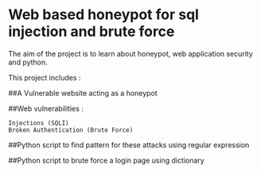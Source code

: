 # Web based honeypot for sql injection and brute force

The aim of the project is to learn about honeypot, web application security and python.

This project includes :

##A Vulnerable website acting as a honeypot

##Web vulnerabilities :

```
Injections (SQLI)
Broken Authentication (Brute Force)
```

##Python script to find pattern for these attacks using regular expression

##Python script to brute force a login page using dictionary



